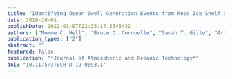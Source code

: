 ```yaml
---
title: "Identifying Ocean Swell Generation Events from Ross Ice Shelf Seismic Data"
date: 2019-10-01
publishDate: 2022-01-07T22:35:17.334543Z
authors: ["Momme C. Hell", "Bruce D. Cornuelle", "Sarah T. Gille", "Arthur J. Miller", "Peter D. Bromirski"]
publication_types: ["2"]
abstract: ""
featured: false
publication: "*Journal of Atmospheric and Oceanic Technology*"
doi: "10.1175/JTECH-D-19-0093.1"
---
```



